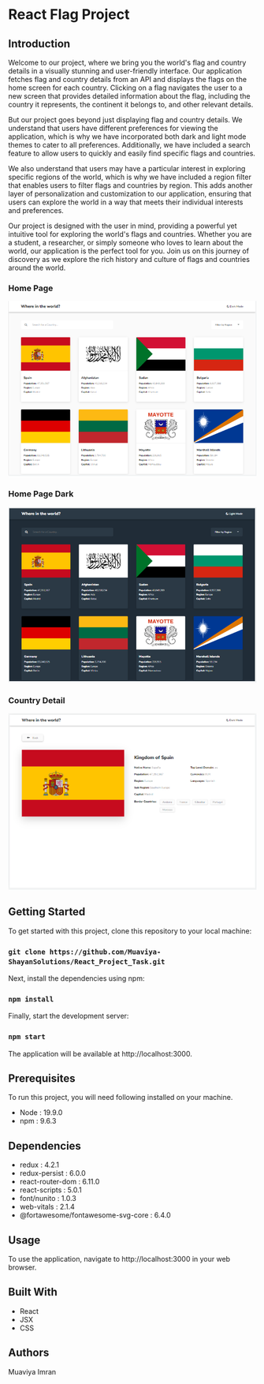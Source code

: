 # React Flag Project

## Introduction

Welcome to our project, where we bring you the world's flag and country details in a visually stunning and user-friendly interface. Our application fetches flag and country details from an API and displays the flags on the home screen for each country. Clicking on a flag navigates the user to a new screen that provides detailed information about the flag, including the country it represents, the continent it belongs to, and other relevant details.

But our project goes beyond just displaying flag and country details. We understand that users have different preferences for viewing the application, which is why we have incorporated both dark and light mode themes to cater to all preferences. Additionally, we have included a search feature to allow users to quickly and easily find specific flags and countries.

We also understand that users may have a particular interest in exploring specific regions of the world, which is why we have included a region filter that enables users to filter flags and countries by region. This adds another layer of personalization and customization to our application, ensuring that users can explore the world in a way that meets their individual interests and preferences.

Our project is designed with the user in mind, providing a powerful yet intuitive tool for exploring the world's flags and countries. Whether you are a student, a researcher, or simply someone who loves to learn about the world, our application is the perfect tool for you. Join us on this journey of discovery as we explore the rich history and culture of flags and countries around the world.

### Home Page

![Screenshot1](./images/Home_Page.PNG)

### Home Page Dark

![Screenshot1](./images/Home_Page_DARK.PNG)

### Country Detail

![Screenshot1](./images/Country_Detail.PNG)

## Getting Started

To get started with this project, clone this repository to your local machine:

### `git clone https://github.com/Muaviya-ShayanSolutions/React_Project_Task.git`

Next, install the dependencies using npm:

### `npm install`

Finally, start the development server:

### `npm start`

The application will be available at http://localhost:3000.

## Prerequisites

To run this project, you will need following installed on your machine.

- Node : 19.9.0
- npm : 9.6.3

## Dependencies

- redux : 4.2.1
- redux-persist : 6.0.0
- react-router-dom : 6.11.0
- react-scripts : 5.0.1
- font/nunito : 1.0.3
- web-vitals : 2.1.4
- @fortawesome/fontawesome-svg-core : 6.4.0

## Usage

To use the application, navigate to http://localhost:3000 in your web browser.

## Built With

- React
- JSX
- CSS

## Authors

Muaviya Imran

